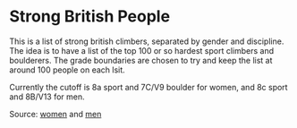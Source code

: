 # Strong British People

This is a list of strong british climbers, separated by gender and discipline. The idea is to have a list of the top 100 or so hardest sport climbers and boulderers. The grade boundaries are chosen to try and keep the list at around 100 people on each lsit.

Currently the cutoff is 8a sport and 7C/V9 boulder for women, and 8c sport and 8B/V13 for men.

Source: [women](https://ukbouldering.com/board/index.php/topic,25986.0.html) and [men](https://ukbouldering.com/board/index.php/topic,26017.0.html)